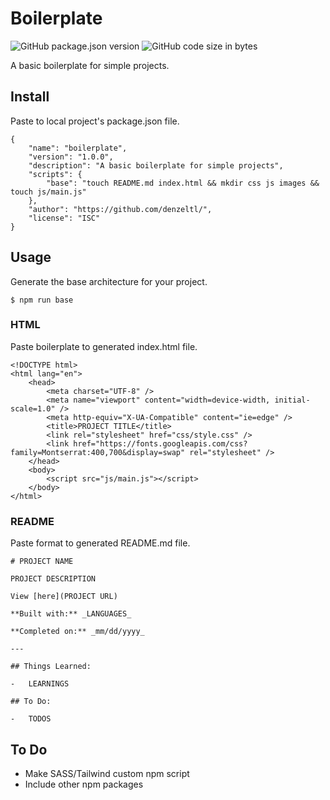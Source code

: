 # Boilerplate

![GitHub package.json version](https://img.shields.io/github/package-json/v/denzeltl/boilerplate) ![GitHub code size in bytes](https://img.shields.io/github/languages/code-size/denzeltl/boilerplate)

A basic boilerplate for simple projects.

## Install

Paste to local project's package.json file.

```
{
    "name": "boilerplate",
    "version": "1.0.0",
    "description": "A basic boilerplate for simple projects",
    "scripts": {
        "base": "touch README.md index.html && mkdir css js images && touch js/main.js"
    },
    "author": "https://github.com/denzeltl/",
    "license": "ISC"
}
```

## Usage

Generate the base architecture for your project.

```
$ npm run base
```

### HTML

Paste boilerplate to generated index.html file.

```
<!DOCTYPE html>
<html lang="en">
    <head>
        <meta charset="UTF-8" />
        <meta name="viewport" content="width=device-width, initial-scale=1.0" />
        <meta http-equiv="X-UA-Compatible" content="ie=edge" />
        <title>PROJECT TITLE</title>
        <link rel="stylesheet" href="css/style.css" />
        <link href="https://fonts.googleapis.com/css?family=Montserrat:400,700&display=swap" rel="stylesheet" />
    </head>
    <body>
        <script src="js/main.js"></script>
    </body>
</html>
```

### README

Paste format to generated README.md file.

```
# PROJECT NAME

PROJECT DESCRIPTION

View [here](PROJECT URL)

**Built with:** _LANGUAGES_

**Completed on:** _mm/dd/yyyy_

---

## Things Learned:

-   LEARNINGS

## To Do:

-   TODOS
```

## To Do

-   Make SASS/Tailwind custom npm script
-   Include other npm packages
